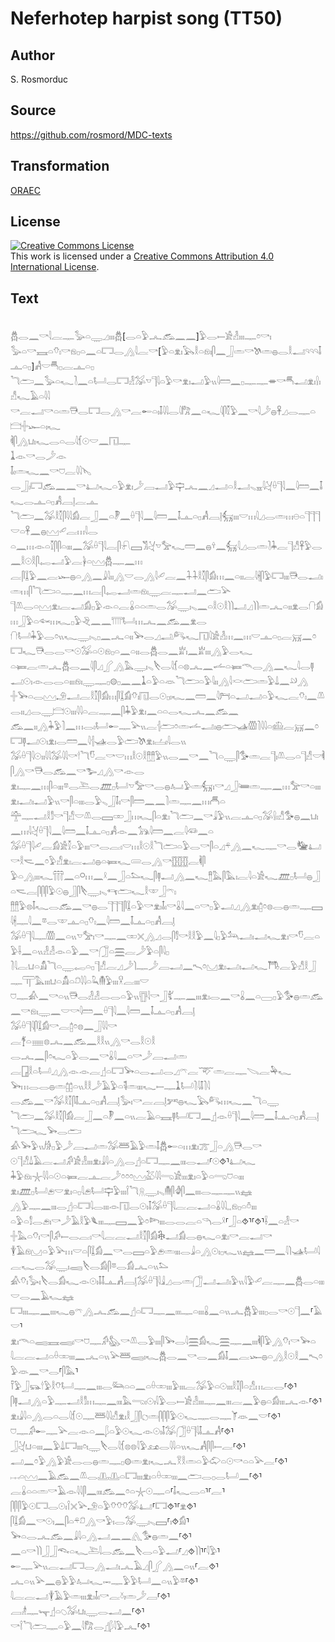 # Neferhotep harpist song (TT50)

## Author

S. Rosmorduc

## Source

https://github.com/rosmord/MDC-texts

## Transformation

[ORAEC](https://oraec.github.io/)

## License

<a rel="license" href="http://creativecommons.org/licenses/by/4.0/"><img alt="Creative Commons License" style="border-width:0" src="https://i.creativecommons.org/l/by/4.0/88x31.png" /></a><br />This work is licensed under a <a rel="license" href="http://creativecommons.org/licenses/by/4.0/">Creative Commons Attribution 4.0 International License</a>.

## Text

<br>
𓆣𓂋𓈖𓎡𓇋𓐛𓊃𓅭𓏏𓇾𓈎𓏤𓏤𓏤𓆣[𓂋𓏏𓅱𓂜𓃹𓈖𓈖]𓅱𓂋𓍿𓀀𓁐𓏤𓏤𓏤𓊃𓏌𓎡𓏤<br>
𓅭𓏏𓎡𓈘𓏏𓄣𓏤𓎡𓁶𓊪𓏏𓈖𓏏𓉐𓂋𓂻𓇋𓐛𓎡[𓅱𓏏𓁷𓏤𓅂𓎛𓏏𓁶𓏤𓋴𓈖𓃀𓏛𓎡𓌗𓏛𓐍𓂋𓎛𓂝𓄹𓄹𓄹𓄤𓊵𓏏𓊪]𓀻𓎟𓄪𓊪𓐛𓊵𓏏𓊪<br>
𓆓𓂧𓈖𓅭𓏏𓆑𓍘𓈖𓏏𓂡𓂋𓉐𓁐𓅮𓎻𓊹𓇋𓏏𓅱𓎡𓁷𓏤𓂝𓅱𓏭𓇋𓏠𓈖𓊪𓊃𓊃𓎂𓎡𓄪𓂝𓁷𓏤𓍛𓏤𓀭𓆑𓄿𓏏𓇋𓇋<br>
𓎡𓐛𓂝𓎡𓏏𓏛𓇥𓂋𓉐𓂋𓂻𓎡𓐛𓄡𓏏𓏤𓄤𓇋𓇋𓂋𓇋𓀗𓈖𓏏𓆑𓇋𓋴𓎿𓅱𓈖𓎡𓇋𓌳𓐍𓋹𓈎𓂋𓊃𓏏𓊭𓏶𓆱𓏏𓏤𓆑<br>
𓌞𓋴𓂻𓂓𓏤𓆑𓂋𓏏𓂋𓇋𓆴𓇳𓎟𓈖𓉔𓊃<br>
𓍞𓁹𓎡𓂋𓌳𓁹<br>
𓄤𓏤𓏛𓆑𓈖𓎡𓈞𓐛𓇋𓇋𓊦<br>
𓂋𓃀𓏤𓉐𓃹𓈖𓈖𓎡𓂞𓆑𓏏𓅱𓁷𓏤𓌳𓐙𓂝𓅱𓊡𓂜𓈖𓈎𓂝𓏏𓎛𓂝𓈅𓈇𓇋𓋔𓏐𓊹𓇋𓈖𓇋𓏠𓈖𓄤𓆑𓂋𓊵𓏏𓊪𓀻𓐙𓊤𓐛𓊵<br>
𓆓𓂧𓈖𓅮𓎛𓎿𓋴𓇋𓇋𓀁𓐛𓃀𓈖𓏏𓏢𓈖𓏐𓊹𓇋𓈖𓇋𓏠𓈖𓄤𓊵𓏏𓊪𓀻𓐙𓊤𓃶𓏤𓏤𓏤𓎟𓏥𓇋𓈎𓂋𓏛𓏥𓇷𓏏𓊹𓊹𓊹𓎟𓏏𓋹𓈖𓐍𓈉𓄔𓐛𓏥𓇋𓂋<br>
𓏏𓈖𓏥𓁹𓏏𓎿𓋴𓋴𓏏𓏤𓏤𓏤𓈖𓅮𓏐𓊹𓇋𓐛𓋴𓍯𓈙𓀢𓋔𓎻𓅡𓆑𓏠𓈖𓐍𓍊𓈖𓃶𓇋𓈎𓂋𓏛𓍘𓇓𓐛𓊹𓀭𓋹𓅱𓂋𓈖𓎛𓇳𓎛𓋴𓉻𓂝𓅱𓐛𓋀𓏏𓈉𓆣𓊃𓈖𓏥<br>
𓐛𓋴𓆼𓅱𓈖𓐛𓆱𓐍𓏏𓂻𓈖𓇍𓇋𓏤𓏤𓂻𓎟𓂋𓂻𓇋𓄔𓐛𓈖𓇑𓇑𓎛𓎿𓋴𓀁𓏥𓈖𓏏𓏤𓏤𓐛𓇋𓇩𓋴𓅱𓉐𓏤𓏤𓏤𓇥𓂋𓂝𓏤𓏛𓏥𓋴𓆓𓂧𓏏𓊃𓈖𓏥𓐛𓋴𓉻𓂝𓏛𓁶𓏤𓇾𓐛𓊃𓂝𓈖𓂧𓅪<br>
𓊹𓌨𓂋𓏏𓈉𓁷𓏤𓐛𓂝𓀁𓊪𓅱𓁹𓏏𓐛𓏇𓏏𓏏𓏛𓂋𓅮𓇾𓏤𓈅𓈖𓏏𓎛𓇳𓎛𓌙𓌙𓂝𓈎𓌙𓌙𓏛𓂜𓏏𓏤𓏤𓁷𓂋𓐡𓀁𓏥𓃀𓅱𓏏𓆜𓏥𓆑𓊪𓅱𓂙𓈖𓈖𓇲𓂡𓏥𓂜𓈖𓃹𓈖𓁷𓂋<br>
𓐡𓂡𓇓𓅱𓂋𓏌𓏭𓆑𓇾𓏤𓈅𓊪𓈖𓂜𓏏𓏤𓏤𓅨𓂋𓈎𓂢𓀐𓆑𓉔𓇋𓀀𓁐𓏥𓈖𓏥𓎟𓊵𓏏𓊪𓐛𓄚𓈖𓏌𓉐𓆑𓇥𓂋𓂋𓎡𓇳𓅮𓏏𓇳𓁶𓊪𓏏𓈖𓏏𓏤𓏤𓂋𓆣𓂋𓈖𓁨𓏤𓈖𓁨𓏤𓏤𓏤𓂻𓅱𓂋𓆑<br>
𓏏𓍃𓐛𓏛𓂜𓆣𓂋𓈖𓇋𓋴𓈎𓂾𓂻𓅓𓇾𓏤𓈅𓌸𓂋𓇋𓆴𓏏𓊖𓂜𓈖𓌡𓏏𓍃𓄭𓂋𓂻𓈖𓆑𓇋𓂋𓊢𓂝𓇳𓏤𓁹𓂋𓂋𓏏𓏤𓏤𓏤𓁶𓏤𓇾𓊃𓊪𓊗𓊪𓈖𓈖𓍞𓏏𓅱𓏏𓁺𓆓𓂧𓏏𓅱𓇋𓏤𓏤𓂻𓇋𓎙𓂧𓏛𓅱𓍑𓈖𓄖𓂻<br>
𓏶𓅨𓏏𓂋𓈉𓄂𓂝𓐛𓎛𓎿𓋴𓀁𓏥𓋴𓆼𓀁𓄣𓏤𓉔𓂋𓇳𓊪𓏤𓆑𓈖𓏠𓈖𓇋𓁀𓏏𓂝𓂝𓏏𓅱𓆑𓐛𓄣𓏤𓈖𓌨𓂋𓏤𓏤𓈎𓂋𓇾𓊭𓇳𓏤𓏤𓏤𓇋𓇋𓏏𓐛𓊃𓈖𓋴𓇓𓅱𓁷𓏤𓈖𓏏𓏏𓂋𓆑𓂜𓈖𓃹𓈖<br>
𓃹𓈖𓏤𓏤𓂻𓇓𓅱𓍘𓈖𓏥𓂋𓏤𓂡𓄡𓊃𓅪𓏭𓐛𓐪𓂧𓏌𓏛𓌡𓂝𓏤𓐍𓂧𓊛𓏃𓍘𓇋𓇋𓏏𓊝𓐛𓄚𓈖𓏌𓉐𓊢𓂝𓇳𓏤𓁷𓏤𓂋𓏠𓈖𓇋𓐪𓊛𓂋𓅱𓂧𓌗𓁷𓏤𓐟𓏤𓇋𓂋𓏭<br>
𓅮𓏐𓊹𓇋𓇳𓏤𓏤𓇋𓇋𓅮𓇋𓇋𓎡𓎗𓆓𓎸𓐛𓎡𓎟𓏥𓎛𓇳𓎛𓊽𓊽𓅱𓏭𓂋𓈖𓎡𓈖𓆓𓏏𓇾𓋴𓅜𓏛𓐛𓊹𓏤𓌨𓂋𓏏𓊹𓀭𓎟𓌞𓋴𓂻𓎡𓇥𓂋𓃹𓈖𓎡𓅧𓈎𓂻𓎡𓁹𓂋<br>
𓁷𓏤𓊃𓈖𓏥𓋴𓏏𓏤𓏤𓏤𓎼𓂋𓍅𓂋𓊏𓊪𓂡𓎻𓅡𓎡𓂋𓐍𓂤𓅱𓏛𓃶𓏤𓎡𓈎𓃀𓆻𓏛𓊃𓈖𓏥𓅡𓎡𓏏𓏤𓏤𓏤𓁷𓏤𓂝𓏤𓂝𓅱𓏭𓎡𓋴𓏏𓏤𓏤𓏤𓂋𓅱𓈅𓃀𓄤𓏤𓎡𓋴𓏠𓈖𓈖𓍘𓏛𓊃𓈖𓏥𓄫𓏏<br>
𓊯𓊃𓂝𓎛𓀾𓎡𓊹𓀭𓎟𓌨𓂋𓈙𓏒𓃀𓏥𓆑𓋴𓏏𓁷𓏤𓆓𓂧𓈖𓎡𓇍𓅱𓏭𓐛𓊵𓏏𓊪𓅮𓍛𓏤𓀭𓅜𓐍𓈖𓂓𓏤𓈖𓏥𓇋𓋔𓏐𓊹𓇋𓈖𓇋𓏠𓈖𓄤𓊵𓏏𓊪𓀻𓁹𓈖𓃥𓇋𓏠𓈖𓐛𓇋𓆛𓈖𓏏<br>
𓅮𓏐𓊹𓇋𓄔𓐛𓀁𓀀𓎿𓏏𓅱𓏤𓏤𓏤𓎡𓂋𓐛𓏤𓎟𓏥𓎛𓇳𓎛𓆓𓂧𓏏𓅱𓂋𓎡𓋴𓏏𓈎𓍬𓂻𓈖𓆑𓊃𓎡𓂋𓅋𓂞𓎡𓎛𓌼𓈖𓏌𓅱𓀭𓁷𓏤𓐛𓂝𓐍𓏏𓍃𓆑𓄲𓂋𓂻𓎡𓊅𓊅𓊅𓐛𓌞𓋴<br>
𓅱𓏏𓂻𓏤𓏤𓏤𓆑𓋣𓈖𓏏𓋪𓏥𓈖𓍲𓈖𓃀𓏏𓅌𓆑𓋴𓊢𓂝𓂻𓈖𓆑𓊽𓅓𓋴𓅓𓏤𓐛𓇋𓏏𓀀𓆑𓊏𓊪𓂡𓐍𓃀𓏏𓌼𓐛𓋴𓋴𓋴𓅱𓇳𓐍𓃀𓋴𓌸𓇾𓏤𓈅𓄞𓂧𓆑𓎛𓎱𓃀𓍼𓏤<br>
𓊽𓊽𓅱𓊖𓄤𓆑𓂋𓃹𓈖𓎡𓐍𓂋𓊹𓊹𓊹𓋴𓆼𓏏𓅱𓎡𓁷𓏤𓄤𓏤𓎡𓏇𓇋𓈖𓏏𓎡𓊪𓅱𓂝𓈎𓂻𓁷𓏤𓉺𓏌𓊖𓂋𓐍𓏛𓊃𓈙𓇋𓇩𓊃𓇋𓈖𓎼𓂋𓎱𓊵𓏏𓊪𓄣𓏤𓈖𓇋𓏠𓈖𓄤𓊵𓏏𓊪𓀻𓐙𓊤<br>
𓅮𓏐𓊹𓇋𓊃𓏃𓈖𓏏𓏭𓎻𓅡𓏤𓎡𓊃𓈖𓏒𓏴𓂻𓈎𓂋𓋴𓀾𓎡𓎛𓎛𓅱𓈖𓇋𓊪𓅱𓃢𓂝𓏤𓂝𓆑𓁷𓏤𓎡𓎸𓐛𓏏𓅱𓌢𓈖𓏏𓏭𓁐𓁐𓁹𓏏𓅱𓈖𓎡𓃂𓏏𓈗𓐛𓌳𓅱𓏏𓋴𓇋𓊪<br>
𓍘𓇋𓐛𓂓𓏏𓀋𓆓𓏏𓇾𓉻𓏏𓊪𓊹𓀭𓐛𓈎𓌳𓌙𓊃𓌳𓐙𓂝𓈖𓍇𓏌𓈋𓁷𓏤𓂝𓏤𓂝𓆑𓇭𓐛𓅱𓀭𓎛𓃀𓊃𓋳𓅓𓏤𓏤𓏤𓂓𓏏𓀋𓏏𓍔𓇋𓇋𓏏𓆗𓄟𓅱𓏤𓏤𓏤𓎃𓐛𓏤𓏤𓏤𓎟<br>
𓈞𓊃𓀉𓈖𓎡𓏏𓏭𓇥𓂋𓁐𓁐𓂋𓂋𓏏𓅱𓏭𓊀𓇋𓎡𓃀𓀤𓊃𓈖𓏤𓏤𓏤𓁷𓏤𓂋𓈖𓎡𓏇𓈖𓏏𓈀𓊪𓅱𓅜𓐍𓏛𓃹𓈖𓎡𓁶𓏤𓇾𓈖𓎟𓎡𓇋𓏠𓈖𓏐𓊹𓇋𓈖𓇋𓏠𓈖𓄤𓊵𓏏𓊪𓀻𓐙𓊤<br>
𓅮𓏐𓊹𓇋𓋴𓆼𓀁𓎡𓐛𓉺𓏌𓊖𓈖𓃀𓇋𓇋𓎡<br>
𓐛𓋆𓏏𓈈𓊖𓂜𓈖𓃹𓈖𓎛𓎛𓏭𓂻𓎡𓂋𓎛𓇳𓎛<br>
𓂋𓂜𓈖𓋴𓏌𓆑𓏏𓅱𓂋𓈖𓎡𓏇𓇋𓈖𓏏𓎡𓌳𓐙𓂝𓏛<br>
𓐛𓉗𓎛𓏏𓂡𓈎𓂻𓁹𓁹𓐛𓊨𓏏𓉐𓅨𓏏𓂋𓂝𓂋𓈎𓍼𓐛𓄅𓏛𓐛𓊃𓌫𓐛𓅆𓆑<br>
𓅨𓏥𓂋𓂋𓐍𓏛𓉺𓉺𓏏𓏭𓎛𓎛𓌳𓄿𓅱𓏏𓌟𓏛𓏤𓏤𓏤𓆑𓍿𓊃𓍞𓂡𓍘𓇋𓄤𓍘𓇋<br>
𓂋𓃹𓈖𓎡𓅮𓎛𓎿𓋴𓄤𓊵𓏏𓊪𓀻𓐙𓊤𓅭𓏤𓎡𓐛𓐙𓊤𓀒𓐍𓆑𓅂𓀐𓏥𓆑𓈖𓆓𓏏𓇾<br>
𓆓𓂧𓈖𓅮𓎛𓎿𓋴𓀁𓐛𓃀𓈖𓏏𓏢𓈖𓏏𓏭𓐛𓄿𓏏𓈘𓊢𓂡𓉐𓈖𓊨𓁹𓏐𓊹𓇋𓈖𓇋𓏠𓈖𓄤𓊵𓏏𓊪𓀻𓐙𓊤𓆓𓂧𓆑𓅨𓂋𓂧<br>
𓀉𓅨𓅱𓏭𓀙𓊪𓅱𓌳𓐙𓂝𓏛𓅮𓆷𓄿𓅱𓏛𓄤𓆣𓄡𓏏𓏥𓁷𓏤𓊄𓃀𓏏𓂻𓇥𓂋𓎡<br>
𓇳𓊹𓀭𓍑𓄿𓐛𓂝𓀔𓀀𓁐𓏤𓏤𓏤𓁷𓏤𓇍𓇋𓏏𓂻𓂋𓊨𓏏𓉐𓊃𓈖𓏤𓏤𓏤𓂋𓂝⸢𓇳⯑⸣𓂞𓆑<br>
𓇓𓅱𓁶𓏤𓇼𓇋𓇋𓏏𓇳𓏏𓍃𓐛𓊵𓐛𓌳𓏌𓏌𓏌𓈉𓅷𓇋𓇋𓂸𓀀𓏤𓏤𓏤𓁷𓏤𓏏𓅱𓏏𓂸𓈞𓏏𓏤𓏤𓏤<br>
𓁷𓏤𓊏𓊪𓂡𓂉𓎟𓁷𓏤𓏏𓊪𓇋𓂉𓂡𓊡𓅱𓏤𓏤𓏤𓌉𓆓𓇶𓇾𓏤𓈅𓄟𓋴𓁒𓋴𓈖𓏤𓏤𓏤𓂋𓊃𓊃𓏭𓈐<br>
𓂻𓅱𓊃𓈖𓏤𓏤𓏤𓂋𓊨𓏏𓉐𓇋𓂋𓏤𓏤𓏤𓁹𓉔𓂋𓇳𓏤𓄤𓅮𓏐𓊹𓇋𓐛𓐛𓂝𓏏𓏇𓇋𓇋𓈒𓈒𓁶𓊪𓏏𓏊𓏤𓏤𓏤<br>
𓏏𓅱𓏏𓀾𓂋𓂉𓏤𓎡𓌳𓄿𓎛𓅱𓆰𓏤𓏤𓏤𓊃𓈙𓈖𓅱𓏌𓆸𓏤𓏤𓏤𓂋𓂋𓐛𓏏𓆹𓂋𓍲⸢𓃀𓏏⯑⸣⸢⯑⸣𓌢𓈖𓏏𓁐𓎡<br>
𓏶𓅓𓏏𓄣𓏤𓎡𓋴𓀔𓍿𓂋𓐛𓏤𓎡𓇋𓐛𓐛𓂝𓎛𓎿𓋴𓀁𓇗𓂝𓀁𓂋𓐍𓆑𓏏𓁷𓏤𓎡𓐛𓂝𓎡<br>
𓇉𓄿𓁶𓈋𓏏𓅱𓅪𓏥𓎟𓏏𓋴𓆼𓀁𓈖𓎡𓂋𓈙𓏏𓅱𓂉𓏛𓏤𓏤𓏤𓂋𓇍𓏏𓂻𓇳𓏤𓊪𓆑𓏭𓈐𓈖𓏠𓈖𓇋𓌙𓊛𓂡𓇋𓐛𓆑𓂋𓅮𓇾𓏤𓈄𓌸𓂋𓀁𓋴𓎼𓂋𓀁𓂜𓏏𓏭𓅌<br>
𓀉𓄣𓏤𓅭𓏤𓌸𓂋𓀁𓆑𓁹𓇳𓏤𓄤𓄤𓊵𓀻𓐙𓊤𓅮𓏐𓊹𓇋𓇍𓈎𓂋𓏛𓃂𓂝𓂝𓏤𓅱𓏭𓇋𓅱𓄔𓐛𓊃𓈖𓆣𓂋𓏏𓏤𓏤𓏤𓎟𓂋𓈖𓄿𓆑𓈐<br>
𓉐𓏤𓏤𓏤𓊃𓈖𓏤𓏤𓏤𓆑𓐍𓍼𓂻𓂜𓃹𓈖𓊨𓏏𓉐𓊃𓈖𓏤𓏤𓏤𓊃𓏏𓏤𓏤𓏤𓏇𓈖𓏏𓏭𓂜𓆣𓅱𓏤𓏤𓏤𓊪𓂋𓎡𓇳𓊹𓈖⸢𓄿𓎟⸣<br>
𓁷𓏤𓄭𓏏𓈄𓈘𓈄𓏤𓎡𓈞𓊃𓀔𓅽𓎡𓌨𓂋𓅱𓏤𓏤𓏤𓋴𓅨𓂋𓇋𓈗𓀁𓆑𓈗𓊃𓈖𓏤𓏤𓏤𓌞𓋴𓅱𓂻𓄣𓏤𓎡𓅨𓏏<br>
𓇋𓐛𓐛𓂝𓏏𓏐𓏒𓏤𓏤𓏤𓈖𓂜𓏏𓏭𓅪𓆷𓈄𓏤𓆑𓆣𓂋𓈖𓎡𓂋𓈖𓀁𓄤𓈖𓐛𓆱𓐍𓏏𓂻𓎛𓇳𓎛𓈖𓍇𓏌𓅱𓁺𓈖𓎡𓂋⸢𓋴𓅓⸣<br>
𓍋𓅱𓃀𓃮𓎗𓅱𓎛𓄣𓂡𓊃𓈖𓏤𓏤𓏤𓂋𓃛𓏏𓏏𓈖𓏏𓏐𓏒𓏤𓏤𓏤𓅱𓏤𓏤𓏤𓐛𓅮𓅱𓏏𓇳𓏤𓏤𓏤𓎛𓎿𓋴𓏏𓀭𓏥𓐛𓂋⸢⯑⸣<br>
𓋴𓊢𓂝𓂻𓏏𓅱𓊃𓂝𓎛𓀾𓏥𓊃𓈖𓏤𓏤𓏤𓅓𓂸𓏤𓇳𓏤𓇋𓅱𓂋𓍿𓀀𓁐𓏤𓏤𓏤𓊃𓈖𓏤𓏤𓏤𓐛𓈖𓅱𓐍𓏏𓀁𓏤𓏤𓏤𓂜𓁹⸢⯑⸣<br>
𓁷𓏤𓇍𓇋𓏏𓂻𓂋𓏏𓂋𓇋𓆴𓇳𓊃𓆷𓇋𓇋𓀭𓁷𓏤𓎛𓃀𓋴𓐎𓏛𓋴𓋴𓋴𓅱𓇳𓆑𓊃𓂋𓊃𓌘𓁺𓈖𓎟⸢⯑⸣<br>
𓈞𓊃𓀔𓄡𓊃𓅪𓐛𓁹𓏏𓈖𓆄𓏏𓅱𓇳𓆑𓁹𓇳𓏤𓄤𓅮𓃂𓏐𓊹𓇋𓄤𓊵𓀻⸢⯑⸣<br>
𓃀𓋔𓂓𓏏𓏤𓏤𓏤𓈖𓅱𓍑𓉐𓏤𓏤𓏤𓏌𓏤𓇾𓌸𓂋𓇋𓆴𓊖𓊖𓇋𓅱𓃭𓂋𓇋𓇋𓏏𓏭𓆑𓀻𓋴𓋴𓍿𓐛⸢⯑⸣<br>
𓂣𓈖𓏌𓅱𓂻𓅱𓀀𓂋𓂋𓐍𓏛𓊃𓊪𓊗𓏛𓁷𓏤𓆑𓂜𓎝𓎛𓏛𓏏𓅱𓄁𓏏𓇳𓎡𓏏𓏏𓅪𓐛⸢⯑⸣<br>
𓐖𓏏𓈉𓈖𓄿𓃹𓈖𓌨𓂋𓊚𓊚𓏏𓉐𓏤𓏤𓏤𓁷𓏤𓏏𓏐𓏒𓏤𓏤𓏤𓈖𓂧𓂋𓊪𓂋𓂡𓈖⸢⯑⸣<br>
𓐛𓏇𓏏𓏏𓏛𓎡𓄿𓁹𓇋𓇋𓋴𓈖𓏤𓏤𓏤𓃹𓈖𓏌𓏏𓇼𓇳𓊃𓏏⸢𓄤𓆑𓂋𓏏⸣⸢𓐛⸣<br>
𓋴𓋴𓋴𓅱𓇳𓉐𓂋𓇳𓏤𓌉𓏴𓅪𓄂𓏏𓅱𓄣𓄣𓄣𓅮𓂞⸢𓉐⯑⸣⸢𓁷⯑⸣<br>
𓋴𓆼𓀁𓈖𓎡𓇳𓏤𓈖𓋴𓏏𓍬𓍔𓂻𓎡𓅱𓏤𓂋𓅮𓇾𓏤𓈅𓈙⸢𓏤⯑𓀁⸣<br>
𓅨𓏏𓂋𓂜𓃹𓈖𓇍𓇋𓏏𓂻𓂝𓈖𓈖𓂽𓅜𓐍𓏛𓈖⸢⯑⸣<br>
𓈖𓏏𓎡𓌙𓌙𓃀𓃀𓆞𓏏𓆑𓍅𓇋𓂋𓃹𓈖𓌸𓂋𓏏𓅱𓂝⸢𓈎⯑𓌙𓌙⸣⸢𓇋𓅱⸣<br>
𓄡𓊃𓅪𓏭𓐛𓂝𓉐𓂋𓂻𓂝𓏤𓂜𓄿𓈎𓋴𓂾𓂻𓈖𓏏𓏭⸢𓐛⯑⸣<br>
𓂜𓏏𓏭𓅪𓈖𓐍𓅱𓅱𓂤𓆑𓋭𓊃𓅱𓅱𓂡𓈖𓏏𓏭𓅱𓎼⸢⯑⸣<br>
𓇋𓐛𓐛𓂝𓇉𓄿𓅱𓏛𓏤𓏤𓏤𓁷𓏤𓄤𓏤𓎡𓐛𓍱𓏤𓏛𓌳𓐙⸢⯑⸣<br>
𓐙𓁦𓊃𓊾𓊨𓏏𓆇𓅮𓂓𓏤𓇾𓂋𓂝𓈖⸢⯑⸣<br>
𓎡𓌉𓆓𓂧𓊃𓏏𓅱𓈖𓇋𓀗𓂋𓊨𓆄𓇋𓅱𓂜⸢⯑⸣<br>
